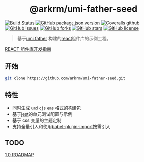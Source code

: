 <h1 align='center'>@arkrm/umi-father-seed</h1>

[![Build Status](https://travis-ci.org/arkrm/umi-father-seed.svg?branch=master)](https://travis-ci.org/arkrm/umi-father-seed)
[![GitHub package.json version](https://img.shields.io/github/package-json/v/arkrm/umi-father-seed)](https://github.com/arkrm/umi-father-seed/blob/master/package.json)
![Coveralls github](https://img.shields.io/coveralls/github/arkrm/umi-father-seed)
[![GitHub issues](https://img.shields.io/github/issues/arkrm/umi-father-seed)](https://github.com/arkrm/umi-father-seed/issues)
[![GitHub forks](https://img.shields.io/github/forks/arkrm/umi-father-seed)](https://github.com/arkrm/umi-father-seed/network)
[![GitHub stars](https://img.shields.io/github/stars/arkrm/umi-father-seed)](https://github.com/arkrm/umi-father-seed/stargazers)
[![GitHub license](https://img.shields.io/github/license/arkrm/umi-father-seed)](https://github.com/arkrm/umi-father-seed/blob/master/License)

> 基于[umi father](https://github.com/umijs/father) 构建的[react](https://reactjs.org/)组件库的示例工程。

[REACT 组件库开发指南](https://www.yuque.com/vdfor/blog/zb667p)

## 开始

```bash
git clone https://github.com/arkrm/umi-father-seed.git
```

## 特性

- 同时生成 `umd` `cjs` `ems` 格式的构建包
- 基于[jest](https://jestjs.io)的单元测试配置与示例
- 基于 css 变量的主题定制
- 支持全量引入和使用[babel-plugin-import](https://github.com/ant-design/babel-plugin-import)按需引入

## TODO

[1.0 ROADMAP](#1)

